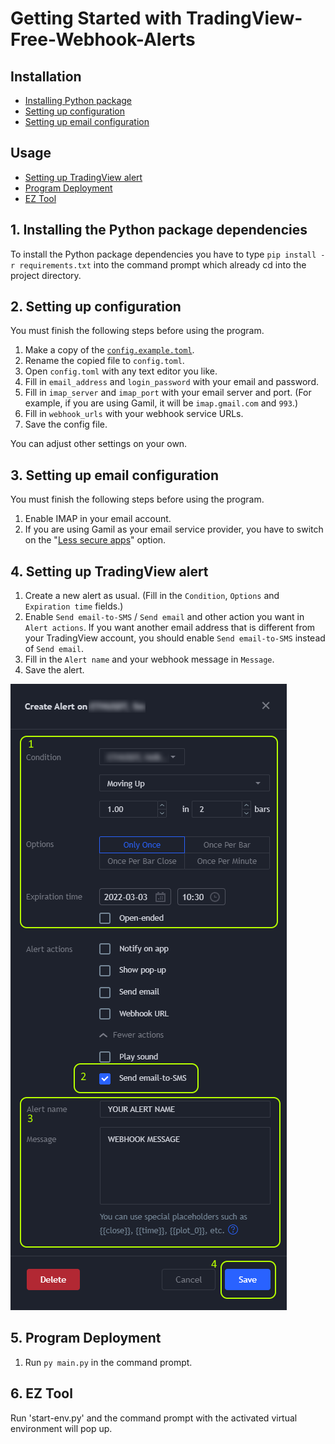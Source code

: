 # Getting Started with TradingView-Free-Webhook-Alerts

## Installation
- [Installing Python package](#installing-python-package)
- [Setting up configuration](#setting-up-configuration)
- [Setting up email configuration](#setting-up-email-configuration)

## Usage
- [Setting up TradingView alert](#setting-up-tradingview-alert)
- [Program Deployment](#program-deployment)
- [EZ Tool](#ez-tool)

<a name="installing-python-package"></a>
## 1. Installing the Python package dependencies

To install the Python package dependencies you have to type `pip install -r requirements.txt` into the command prompt which already cd into the project directory.


<a name="setting-up-configuration"></a>
## 2. Setting up configuration

You must finish the following steps before using the program.

1. Make a copy of the [`config.example.toml`](config.example.toml).
2. Rename the copied file to `config.toml`.
3. Open `config.toml` with any text editor you like.
4. Fill in `email_address` and `login_password` with your email and password.
5. Fill in `imap_server` and `imap_port` with your email server and port. (For example, if you are using Gamil, it will be `imap.gmail.com` and `993`.)
6. Fill in `webhook_urls` with your webhook service URLs.
7. Save the config file.

You can adjust other settings on your own.

<a name="setting-up-email-configuration"></a>
## 3. Setting up email configuration

You must finish the following steps before using the program.

1. Enable IMAP in your email account.
2. If you are using Gamil as your email service provider, you have to switch on the "[Less secure apps](https://myaccount.google.com/lesssecureapps)" option.

<a name="setting-up-tradingview-alert"></a>
## 4. Setting up TradingView alert

1. Create a new alert as usual. (Fill in the `Condition`, `Options` and `Expiration time` fields.)
2. Enable `Send email-to-SMS` / `Send email` and other action you want in `Alert actions`. If you want another email address that is different from your TradingView account, you should enable `Send email-to-SMS` instead of `Send email`.
3. Fill in the `Alert name` and your webhook message in `Message`.
4. Save the alert.

![alt text](/docs/imgs/create-tradingview-alert.png)

<a name="program-deployment"></a>
## 5. Program Deployment

1. Run `py main.py` in the command prompt.

<a name="ez-tool"></a>
## 6. EZ Tool

Run 'start-env.py' and the command prompt with the activated virtual environment will pop up.
